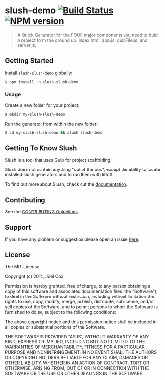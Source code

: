 # slush-demo [![Build Status](https://secure.travis-ci.org/joelcoxokc/slush-slush-demo.png?branch=master)](https://travis-ci.org/joelcoxokc/slush-slush-demo) [![NPM version](https://badge-me.herokuapp.com/api/npm/slush-slush-demo.png)](http://badges.enytc.com/for/npm/slush-slush-demo)

> A Quick Generator for the FOUR major components you need to buid a project form the ground up. index.html, app.js, gulpFile.js, and server.js,


## Getting Started

Install `slush-slush-demo` globally:

```bash
$ npm install -g slush-slush-demo
```

### Usage

Create a new folder for your project:

```bash
$ mkdir my-slush-slush-demo
```

Run the generator from within the new folder:

```bash
$ cd my-slush-slush-demo && slush slush-demo
```

## Getting To Know Slush

Slush is a tool that uses Gulp for project scaffolding.

Slush does not contain anything "out of the box", except the ability to locate installed slush generators and to run them with liftoff.

To find out more about Slush, check out the [documentation](https://github.com/klei/slush).

## Contributing

See the [CONTRIBUTING Guidelines](https://github.com/joelcoxokc/slush-slush-demo/blob/master/CONTRIBUTING.md)

## Support
If you have any problem or suggestion please open an issue [here](https://github.com/joelcoxokc/slush-slush-demo/issues).

## License 

The MIT License

Copyright (c) 2014, Joel Cox

Permission is hereby granted, free of charge, to any person
obtaining a copy of this software and associated documentation
files (the "Software"), to deal in the Software without
restriction, including without limitation the rights to use,
copy, modify, merge, publish, distribute, sublicense, and/or sell
copies of the Software, and to permit persons to whom the
Software is furnished to do so, subject to the following
conditions:

The above copyright notice and this permission notice shall be
included in all copies or substantial portions of the Software.

THE SOFTWARE IS PROVIDED "AS IS", WITHOUT WARRANTY OF ANY KIND,
EXPRESS OR IMPLIED, INCLUDING BUT NOT LIMITED TO THE WARRANTIES
OF MERCHANTABILITY, FITNESS FOR A PARTICULAR PURPOSE AND
NONINFRINGEMENT. IN NO EVENT SHALL THE AUTHORS OR COPYRIGHT
HOLDERS BE LIABLE FOR ANY CLAIM, DAMAGES OR OTHER LIABILITY,
WHETHER IN AN ACTION OF CONTRACT, TORT OR OTHERWISE, ARISING
FROM, OUT OF OR IN CONNECTION WITH THE SOFTWARE OR THE USE OR
OTHER DEALINGS IN THE SOFTWARE.

